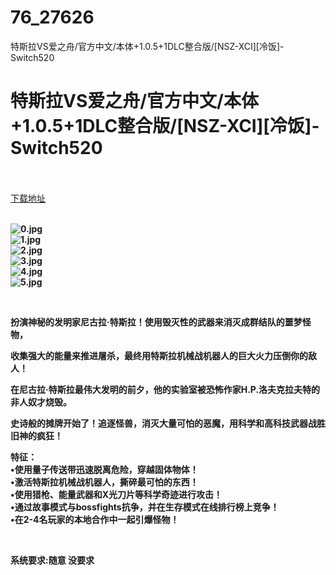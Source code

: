 # 76_27626
特斯拉VS爱之舟/官方中文/本体+1.0.5+1DLC整合版/[NSZ-XCI][冷饭]-Switch520
# 特斯拉VS爱之舟/官方中文/本体+1.0.5+1DLC整合版/[NSZ-XCI][冷饭]-Switch520
 <br/></br>
[下载地址](https://www.switch520.cc/article/27626 "下载地址")
<br/></br>

<p><strong><img title="0.jpg" src="https://www.switch520.cc/muke_img/2022_02_28_9b6d7c8e0141d.jpg" alt="0.jpg"></strong><br>
<strong><img title="1.jpg" src="https://www.switch520.cc/muke_img/2022_02_28_9812fb034880d.jpg" alt="1.jpg"></strong><br>
<strong><img title="2.jpg" src="https://www.switch520.cc/muke_img/2022_02_28_a06eaf04b1e26.jpg" alt="2.jpg"></strong><br>
<strong><img title="3.jpg" src="https://www.switch520.cc/muke_img/2022_02_28_cce9a8845d69c.jpg" alt="3.jpg"></strong><br>
<strong><img title="4.jpg" src="https://www.switch520.cc/muke_img/2022_02_28_2102cdd37d760.jpg" alt="4.jpg"></strong><br>
<strong><img title="5.jpg" src="https://www.switch520.cc/muke_img/2022_02_28_4aed64ffb5517.jpg" alt="5.jpg">&nbsp;</strong></p>
<p>&nbsp;</p>
<p><strong>扮演神秘的发明家尼古拉·特斯拉！使用毁灭性的武器来消灭成群结队的噩梦怪物，</strong></p>
<p><strong>收集强大的能量来推进屠杀，最终用特斯拉机械战机器人的巨大火力压倒你的敌人！</strong></p>
<p><strong>在尼古拉·特斯拉最伟大发明的前夕，他的实验室被恐怖作家H.P.洛夫克拉夫特的非人奴才烧毁。</strong></p>
<p><strong>史诗般的摊牌开始了！追逐怪兽，消灭大量可怕的恶魔，用科学和高科技武器战胜旧神的疯狂！</strong></p>
<p><strong>特征：</strong><br>
<strong>•使用量子传送带迅速脱离危险，穿越固体物体！</strong><br>
<strong>•激活特斯拉机械战机器人，撕碎最可怕的东西！</strong><br>
<strong>•使用猎枪、能量武器和X光刀片等科学奇迹进行攻击！</strong><br>
<strong>•通过故事模式与bossfights抗争，并在生存模式在线排行榜上竞争！</strong><br>
<strong>•在2-4名玩家的本地合作中一起引爆怪物！</strong></p>
<p>&nbsp;</p>
<p><strong>系统要求:随意 没要求</strong></p>



